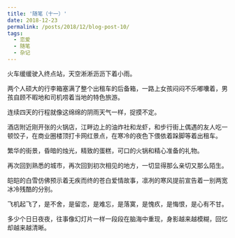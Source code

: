 ```yaml
---
title: '随笔（十一）'
date: 2018-12-23
permalink: /posts/2018/12/blog-post-10/
tags:
  - 恋爱
  - 随笔
  - 杂记
---
```


火车缓缓驶入终点站，天空淅淅沥沥下着小雨。

两个人硕大的行李箱塞满了整个出租车的后备箱，一路上女孩闷闷不乐嘟囔着，男孩自顾不暇地和司机唠着当地的特色旅游。

连续四天的行程就像这绵绵的阴雨天气一样，捉摸不定。

酒店附近刚开张的火锅店，江畔边上的油炸社和龙虾，和步行街上偶遇的友人吃一顿饺子，在商业圈楼顶打卡网红景点，在寒冷的夜色下偎依着跺脚等着出租车。

繁华的街景，昏暗的烛光，精致的蛋糕，可口的火锅和精心准备的礼物。

再次回到熟悉的城市，再次回到初次相见的地方，一切显得那么亲切又那么陌生。

皑皑的白雪仿佛预示着无疾而终的苍白爱情故事，凛冽的寒风提前宣告着一别两宽冰冷残酷的分别。

飞机起飞了，是不舍，是留恋，是难忘，是落寞，是愧疚，是悔恨，是心有不甘。

多少个日日夜夜，往事像幻灯片一样一段段在脑海中重现，身影越来越模糊，回忆却越来越清晰。
